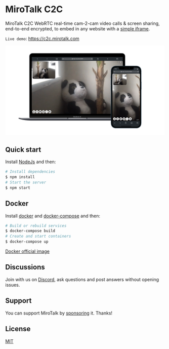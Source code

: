 # MiroTalk C2C

MiroTalk C2C WebRTC real-time cam-2-cam video calls & screen sharing, end-to-end encrypted, to embed in any website with a [simple iframe](https://github.com/miroslavpejic85/mirotalkc2c/issues/2#issuecomment-1340587150).

`Live demo`: https://c2c.mirotalk.com

![mirotalkc2c](./frontend/images/ui.png)

## Quick start

Install [NodeJs](https://nodejs.org/en/blog/release/v16.15.1/) and then:

```bash
# Install dependencies
$ npm install
# Start the server
$ npm start
```

## Docker

Install [docker](https://docs.docker.com/engine/install/) and [docker-compose](https://docs.docker.com/compose/install/) and then:

```bash
# Build or rebuild services
$ docker-compose build
# Create and start containers
$ docker-compose up
```

[Docker official image](https://hub.docker.com/r/mirotalk/c2c)

## Discussions

Join with us on [Discord](https://discord.gg/rgGYfeYW3N), ask questions and post answers without opening issues.

## Support

You can support MiroTalk by [sponsoring](https://github.com/sponsors/miroslavpejic85) it. Thanks!

## License

[MIT](./LICENSE)

